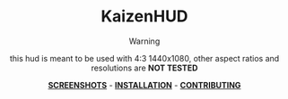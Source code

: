<div align="center">

# KaizenHUD

> [!WARNING]
> this hud is meant to be used with 4:3 1440x1080, other aspect ratios and resolutions are **NOT TESTED**

**[SCREENSHOTS](https://imgur.com/a/ltfXphu)** -
**[INSTALLATION](https://github.com/Hypnootize/TF2-HUD-GitHub-Resources/blob/main/installation/windows_install.md)** -
**[CONTRIBUTING](https://github.com/Hypnootize/TF2-HUD-GitHub-Resources/blob/main/contributing/github_contributing.md)**

